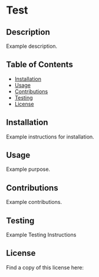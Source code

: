 
  # Test
  
  ## Description
  Example description.
  ## Table of Contents
  - [Installation](#installation)
  - [Usage](#usage)
  - [Contributions](#contributions)
  - [Testing](#testing)
  - [License](#license)
  ## Installation
  Example instructions for installation.
  ## Usage
  Example purpose.
  ## Contributions
  Example contributions.
  ## Testing
  Example Testing Instructions
  ## License
  
  
 Find a copy of this license here: 

  
  